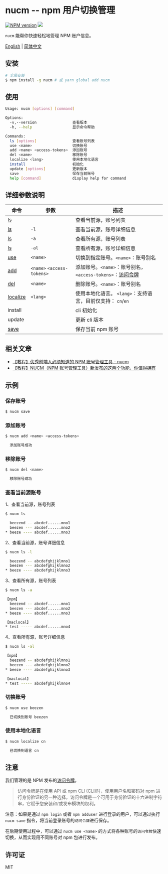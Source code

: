 # nucm -- npm 用户切换管理

[![NPM version][npm-image]][npm-url]
![](https://img.shields.io/badge/build-passing-green)

`nucm` 能帮你快速轻松地管理 NPM 账户信息。

[English](./README.md) | [简体中文](./README_CN.md)

## 安装

```bash
# 全局安装
$ npm install -g nucm # 或 yarn global add nucm
```

## 使用

```bash
Usage: nucm [options] [command]

Options:
  -v,--version                查看版本
  -h, --help                  显示命令帮助

Commands:
  ls [options]                查看账号列表
  use <name>                  切换账号
  add <name> <access-tokens>  添加账号
  del <name>                  移除账号
  localize <lang>             使用本地化语言
  install                     初始化
  update [options]            更新版本
  save                        保存当前账号
  help [command]              display help for command
```

## 详细参数说明

| 命令                        | 参数                       | 描述                                                                                                    |
| --------------------------- | -------------------------- | ------------------------------------------------------------------------------------------------------- |
| [ls](#查看当前源账号)       |                            | 查看当前源，账号列表                                                                                    |
| [ls](#查看当前源账号)       | `-l`                       | 查看当前源，账号详细信息                                                                                |
| [ls](#查看当前源账号)       | `-a`                       | 查看所有源，账号列表                                                                                    |
| [ls](#查看当前源账号)       | `-al`                      | 查看所有源，账号详细信息                                                                                |
| [use](#切换账号)            | `<name>`                   | 切换到指定账号。`<name>`：账号别名                                                                      |
| [add](#添加账号)            | `<name>` `<access-tokens>` | 添加账号。`<name>`：账号别名，`<access-tokens>`：[访问令牌](https://docs.npmjs.com/about-access-tokens) |
| [del](#移除账号)            | `<name>`                   | 删除账号。`<name>`：账号别名                                                                            |
| [localize](#使用本地化语言) | `<lang>`                   | 使用本地化语言。 `<lang>`：支持语言，目前仅支持： `cn`/`en`                                             |
| install                     |                            | cli 初始化                                                                                              |
| update                      |                            | 更新 cli 版本                                                                                           |
| [save](#保存账号)           |                            | 保存当前 npm 账号                                                                                       |

## 相关文章

- [【教程】优秀前端人必须知道的 NPM 账号管理工具 - nucm](https://juejin.cn/post/7059224326674841636)
- [【教程】NUCM（NPM 账号管理工具）新发布的这两个功能，你值得拥有](https://juejin.cn/post/7079411183408644104)

## 示例

### 保存账号

```bash
$ nucm save
```

### 添加账号

```bash
$ nucm add <name> <access-tokens>

  添加账号成功
```

### 移除账号

```bash
$ nucm del <name>

  移除账号成功
```

### 查看当前源账号

1、查看当前源，账号列表

```bash
$ nucm ls

  beezend -- abcdef......mno1
  beezen --- abcdef......mno2
* beeze ---- abcdef......mno3
```

2、查看当前源，账号详细信息

```bash
$ nucm ls -l

  beezend -- abcdefghijklmno1
  beezen --- abcdefghijklmno2
* beeze ---- abcdefghijklmno3
```

3、查看所有源，账号列表

```bash
$ nucm ls -a

【npm】
  beezend -- abcdef......mno1
  beezen --- abcdef......mno2
* beeze ---- abcdef......mno3

【maclocal】
* test ----- abcdef......mno4
```

4、查看所有源，账号详细信息

```bash
$ nucm ls -al

【npm】
  beezend -- abcdefghijklmno1
  beezen --- abcdefghijklmno2
* beeze ---- abcdefghijklmno3

【maclocal】
* test ----- abcdefghijklmno4
```

### 切换账号

```bash
$ nucm use beezen

  已切换到账号 beezen
```

### 使用本地化语言

```bash
$ nucm localize cn

  已切换到语言 cn
```

## 注意

我们管理的是 NPM 发布的[访问令牌](https://docs.npmjs.com/about-access-tokens)。

> 访问令牌是在使用 API 或 npm CLI (CLI)时，使用用户名和密码对 npm 进行身份验证的另一种选择。访问令牌是一个可用于身份验证的十六进制字符串，它赋予您安装和/或发布模块的权利。

注意：如果是通过 `npm login` 或者 `npm adduser` 进行登录的用户，可以通过执行 `nucm save` 指令，将当前登录账号的`访问令牌`进行保存。

在后期使用过程中，可以通过 `nucm use <name>` 的方式将各种账号的`访问令牌`快速切换，从而实现用不同账号对 npm 包进行发布。

## 许可证

MIT

[npm-url]: https://www.npmjs.com/package/nucm
[npm-image]: https://img.shields.io/npm/v/nucm.svg

